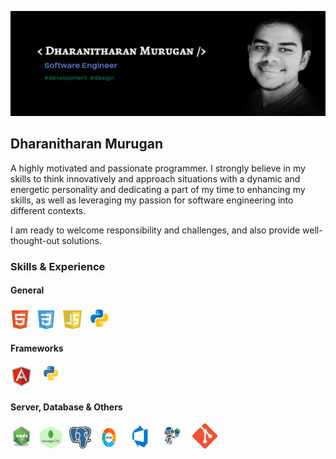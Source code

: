 ![](https://github.com/dharanithedev/dharanithedev/blob/main/banner-final.png?raw=true)

## Dharanitharan Murugan

A highly motivated and passionate programmer. I strongly believe in my skills to think innovatively and approach situations with a dynamic and energetic personality and dedicating a part of my time to enhancing my skills, as well as leveraging my passion for software engineering into different contexts.

I am ready to welcome responsibility and challenges, and also provide well-thought-out solutions.

### Skills & Experience

#### General

<img src="https://github.com/dharanithedev/dharanithedev/blob/main/html5.png?raw=true" width="30" height="30"/> &nbsp; <img src="https://github.com/dharanithedev/dharanithedev/blob/main/css3.png?raw=true" width="30" height="30"/> &nbsp; <img src="https://github.com/dharanithedev/dharanithedev/blob/main/javascript.png?raw=true" width="30" height="30"/> &nbsp; <img src="https://github.com/dharanithedev/dharanithedev/blob/main/python.png?raw=true" width="35" height="35"/>

#### Frameworks

<img src="https://github.com/dharanithedev/dharanithedev/blob/main/angularjs.png?raw=true" width="35" height="35"/> &nbsp; <img src="https://github.com/dharanithedev/dharanithedev/blob/main/djang.png?raw=true" width="35" height="35"/>

#### Server, Database & Others

<img src="https://github.com/dharanithedev/dharanithedev/blob/main/node-js.png?raw=true" width="35" height="35"/> &nbsp; <img src="https://github.com/dharanithedev/dharanithedev/blob/main/mg.png?raw=true" width="35" height="35"/> &nbsp; <img src="https://github.com/dharanithedev/dharanithedev/blob/main/postg.png?raw=true" width="35" height="35"/> &nbsp; <img src="https://github.com/dharanithedev/dharanithedev/blob/main/agile.png?raw=true" width="35" height="35"/> &nbsp; <img src="https://github.com/dharanithedev/dharanithedev/blob/main/azure.png?raw=true" width="40" height="40"/> &nbsp; <img src="https://github.com/dharanithedev/dharanithedev/blob/main/scrapauto.png?raw=true" width="40" height="40"/> &nbsp; <img src="https://github.com/dharanithedev/dharanithedev/blob/main/gitt.png?raw=true" width="40" height="40"/>



